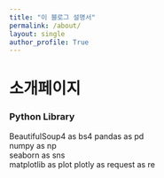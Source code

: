 ```yaml
---
title: "이 블로그 설명서"
permalink: /about/
layout: single
author_profile: True
---
```


# 소개페이지

### Python Library  
BeautifulSoup4 as bs4
pandas as pd  
numpy as np  
seaborn as sns  
matplotlib as plot
plotly as
request as re